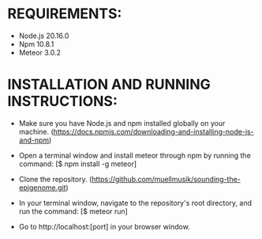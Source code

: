 # REQUIREMENTS:

* Node.js 20.16.0
* Npm 10.8.1
* Meteor 3.0.2

# INSTALLATION AND RUNNING INSTRUCTIONS:

* Make sure you have Node.js and npm installed globally on your machine. (https://docs.npmjs.com/downloading-and-installing-node-js-and-npm)

* Open a terminal window and install meteor through npm by running the command: 
[$ npm install -g meteor]

*  Clone the repository. (https://github.com/muellmusik/sounding-the-epigenome.git)

* In your terminal window, navigate to the repository's root directory, and run the command: 
[$ meteor run]

* Go to http://localhost:[port] in your browser window.
